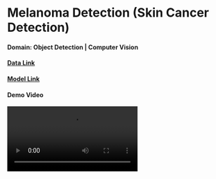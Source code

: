 # Melanoma Detection (Skin Cancer Detection)

#### Domain: Object Detection | Computer Vision

#### [Data Link](https://drive.google.com/file/d/1tco9WTg0yZ6-Y0tQ5pFPR4vAzZ63Yd9d/view?usp=drive_link)
#### [Model Link](https://drive.google.com/file/d/1XZeJmq7pE4X5r8tQDYPZpBx4P21b_oug/view?usp=drive_link)

#### Demo Video

<video controls>
  <source src="https://github.com/mykeysid10/Melanoma-Detection/assets/70707011/b2e01661-6ddd-47ba-bf60-86f16fbd8022" type="video/mp4">
</video>

